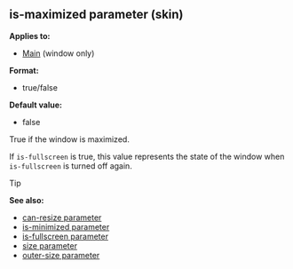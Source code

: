 ## is-maximized parameter (skin)

<!-- -->
**Applies to:**
+   [Main](/ref/skin/control/main.md) (window only)
<!-- -->
**Format:**
+   true/false
<!-- -->
**Default value:**
+   false


True if the window is maximized. 

If `is-fullscreen` is
true, this value represents the state of the window when `is-fullscreen`
is turned off again.

> [!TIP] 
> **See also:**
> +   [can-resize parameter](/ref/skin/param/can-resize.md) 
> +   [is-minimized parameter](/ref/skin/param/is-minimized.md) 
> +   [is-fullscreen parameter](/ref/skin/param/is-fullscreen.md) 
> +   [size parameter](/ref/skin/param/size.md) 
> +   [outer-size parameter](/ref/skin/param/outer-size.md) 